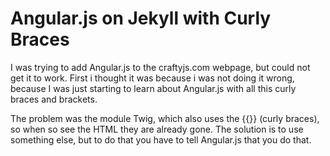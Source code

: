 # Angular.js on Jekyll with Curly Braces
I was trying to add Angular.js to the craftyjs.com webpage, but could not get it to work. First i thought it was because i was not doing it wrong, because I was just starting to learn about Angular.js with all this curly braces and brackets.

The problem was the module Twig, which also uses the {{}} (curly braces), so when so see the HTML they are already gone. The solution is to use something else, but to do that you have to tell Angular.js that you do that.

<script src="https://gist.github.com/kevinsimper/6387442.js"></script>